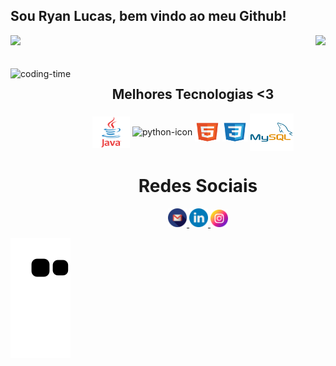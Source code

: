 ## Sou Ryan Lucas, bem vindo ao meu Github!

<div>
  <img  height="170em" src="https://github-readme-stats.vercel.app/api?username=RyanLCampos&show_icons=true&theme=nightowl&include_all_commits=true&count_private=true"/>
  <img align="right" height="170em" src="https://github-readme-stats.vercel.app/api/top-langs/?username=RyanLCampos&layout=compact&langs_count=16&theme=nightowl"/>
</div>
<br>

<div  align="center"> 
  <div style="display: inline_block"><br>
    <img align="left" height="250" alt="coding-time" src="code.gif">
    <h2 align="center">Melhores Tecnologias <3</h2>
    <img align="center" height="50" width="60" alt="java-icon"  src="https://github.com/devicons/devicon/blob/master/icons/java/java-original-wordmark.svg">
    <img align="center" height="30" width="30" alt="python-icon" src="https://raw.githubusercontent.com/jmnote/z-icons/master/svg/python.svg">
    <img align="center" height="30" width="40" alt="html-icon" src="https://raw.githubusercontent.com/devicons/devicon/master/icons/html5/html5-original.svg">
    <img align="center" height="30" width="40" alt="css-icon" src="https://raw.githubusercontent.com/devicons/devicon/master/icons/css3/css3-original.svg">
    <img align="center" height="60" width="70" alt="sql-icon" src="https://github.com/devicons/devicon/blob/master/icons/mysql/mysql-original-wordmark.svg">
   </div>
    
  
  <h1 align="center">Redes Sociais</h1>
    <a href = "mailto: ryanlcampos19@gmail.com">
      <img width="30" src="gmailredondo.png">
    </a>
    <a href = "https://www.linkedin.com/in/ryan-lucas-pires-campos-56a9a7227/" target="_blank">
      <img width="30" src="linkedin.png">
    </a>
    <a href = "https://www.instagram.com/ryan_lucas16/"> 
      <img width="28" src="instagram.png">
    </a>
</div>
  
![Snake animation](https://github.com/RyanLCampos/RyanLCampos/blob/output/github-contribution-grid-snake.svg)

